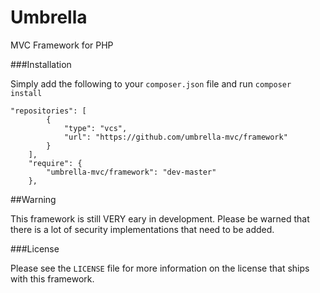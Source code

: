 Umbrella
=========

MVC Framework for PHP

###Installation

Simply add the following to your `composer.json` file and run `composer install`

```
"repositories": [
        {
            "type": "vcs",
            "url": "https://github.com/umbrella-mvc/framework"
        }
    ],
    "require": {
        "umbrella-mvc/framework": "dev-master"
    },
```
    
##Warning

This framework is still VERY eary in development. Please be warned that there is a lot of security implementations that need to be added.

###License

Please see the `LICENSE` file for more information on the license that ships with this framework.
